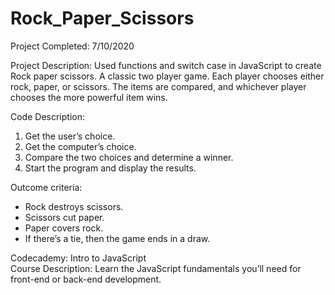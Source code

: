 # Rock_Paper_Scissors
Project Completed: 7/10/2020 
  
Project Description: Used functions and switch case in JavaScript to create Rock paper scissors. A classic two player game. Each player chooses either rock, paper, or scissors. The items are compared, and whichever player chooses the more powerful item wins.    
  
Code Description:   
1. Get the user’s choice.  
2. Get the computer’s choice.  
3. Compare the two choices and determine a winner.  
4. Start the program and display the results.  
  
Outcome criteria:  
- Rock destroys scissors.  
- Scissors cut paper.  
- Paper covers rock.  
- If there’s a tie, then the game ends in a draw.  
  
  

Codecademy: Intro to JavaScript  
Course Description: Learn the JavaScript fundamentals you’ll need for front-end or back-end development.  
